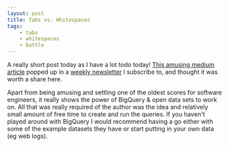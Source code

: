 ```yaml
---
layout: post
title: Tabs vs. Whitespaces
tags:
    - tabs
    - whitespaces
    - battle
---
```


A really short post today as I have a lot todo today! [This amusing medium article](https://medium.com/@hoffa/400-000-github-repositories-1-billion-files-14-terabytes-of-code-spaces-or-tabs-7cfe0b5dd7fd#.e3fbci63v) popped up in a [weekly newsletter](https://changelog.com/weekly/) I subscribe to, and thought it was worth a share here.

Apart from being amusing and settling one of the oldest scores for software engineers, it really shows the power of BigQuery &amp; open data sets to work on. All that was really required of the author was the idea and relatively small amount of free time to create and run the queries. If you haven't played around with BigQuery I would recommend having a go either with some of the example datasets they have or start putting in your own data (eg web logs).
